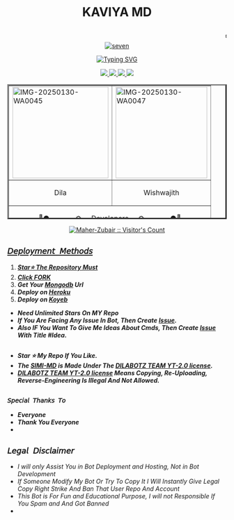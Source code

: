 <h1> <p align="center"> KAVIYA MD </h1></p>
<p align="center"> <marquee>❄️__✨️ʜɪ, ɪ'ᴍ ꜱɪᴍɪ-ᴍᴜʟᴛɪ ᴅᴇᴠɪᴄᴇ ᴡᴀᴛꜱᴀᴘᴘ ʙᴏᴛ ✨__❄️</marquee>
 <a href="https://ibb.co/36SdvrJ"><img src="https://i.ibb.co/NDWCrV4/seven.jpg" alt="seven" border="0" /></a>
    
    
<p align="center"><a href="https://git.io/typing-svg"><img src="https://readme-typing-svg.demolab.com?font=EB+Garamond&weight=800&size=28&duration=4000&pause=1000&random=false&width=435&lines=WELCOME+TO+THE+SIMI-MD;MULTI-DEVICE+WHATSAPP+BOT;DEVELOPED+BY+DILA+AND+;WISHWAJITH ._._._. ! ! !+;SIMI-MD." alt="Typing SVG" /></a>
  </p>

<p align="center">
  <a href="https://github.com/Dilalakiya/SIMII-MD-V2//">
    <img src="https://img.shields.io/github/followers/Maher-Zubair?style=flat-square&logo=github&color=black">

   <a href="https://github.com/Dilalakiya/SIMI-MD//fork">
    <img src="https://img.shields.io/github/forks/SIMI-MD?style=flat-square&logo=github&color=black">
    
    
  <a href="https://github.com/Dilalakiya/SIMI-MD//stargazers"> 
     <img src="https://img.shields.io/github/stars/Maher-Zubair/SIGMA-MD?style=flat-square&logo=github&color=black">

  <a href="https://github.com/Dilalakiya/SIMI-MD//watchers"> 
     <img src="https://img.shields.io/github/watchers//SIMI-MD?style=flat-square&logo=github&color=black">

  </a>

</p>


<p align="center">


  <table border="3" align="center" width="400" height="310"><tr><td><a href="https://ibb.co/PG8zSzf4"><img title="OWNER" src="https://i.ibb.co/fd7GcGPt/IMG-20250130-WA0045.jpg" alt="IMG-20250130-WA0045" border="0" width="220" height="210" /></a></td><td>  <a href="https://ibb.co/tpDDg0Jz"><img src="https://i.ibb.co/k2XXjLSJ/IMG-20250130-WA0047.jpg" alt="IMG-20250130-WA0047" border="0" width="210" height="210" /></a></td></tr> <tr><td> <p align="center"> Dila </p> </td><td><p align="center">Wishwajith</p> </td></tr><tr><td colspan="2"><p align="center">🌸● ┈────⚙️___Developers___⚙️────┈ ●🌸</p></td></tr></table>
<p align="center"> 
    <a aria-label="FOLLOW MR DILA " href="L" target="_blank">
  
<p align="center"><img src="https://profile-counter.glitch.me/{Maher-Zubair}/count.svg" alt="Maher-Zubair :: Visitor's Count" /></p>




## `𝘋𝘦𝘱𝘭𝘰𝘺𝘮𝘦𝘯𝘵 𝘔𝘦𝘵𝘩𝘰𝘥𝘴`
1. ***Star⭐ The Repository Must***
2. ***Click [FORK](https://github.com/Dilalakiya/SIMII-MD-V2)***
4. ***Get Your [Mongodb](https://www.mongodb.com/) Url***
5. ***Deploy on [Heroku](https://github.com/heroku/heroku-buildpack-nodejs.git)***
6. ***Deploy on [Koyeb](https://www.koyeb.com/)***

- ***Need Unlimited Stars On MY Repo***
- ***If You Are Facing Any Issue In Bot, Then Create [Issue](https://github.com/Dilalakiya/SIMII-MD-V2).***
- ***Also IF You Want To Give Me Ideas About Cmds, Then Create [Issue](https://github.com/Dilalakiya/SIMII-MD-V2) With Title #Idea.***
##


- ***Star ⭐ My Repo If You Like.***
- ***The [SIMI-MD](https://github.com/Dilalakiya/SIMII-MD-V2) is Made Under The [DILABOTZ TEAM YT-2.0 license](https://github.com/Dilalakiya/SIMI-MD//blob/main/LICENSE).***
- ***[DILABOTZ TEAM YT-2.0 license](https://github.com/Dilalakiya/SIMI-MD//blob/main/LICENSE) Means Copying, Re-Uploading, Reverse-Engineering Is Illegal And Not Allowed.***
##

### `𝘚𝘱𝘦𝘤𝘪𝘢𝘭 𝘛𝘩𝘢𝘯𝘬𝘴 𝘛𝘰`
- ***Everyone***
- ***Thank You Everyone***
- 


## ```𝘓𝘦𝘨𝘢𝘭 𝘋𝘪𝘴𝘤𝘭𝘢𝘪𝘮𝘦𝘳```

- *I will only Assist You in Bot Deployment and Hosting, Not in Bot Development*
- *If Someone Modify My Bot Or Try To Copy It I Will Instantly Give Legal Copy Right Strike And Ban That User Repo And Account*
- *This Bot is For Fun and Educational Purpose, I will not Responsible If You Spam and And Got Banned*
- 

